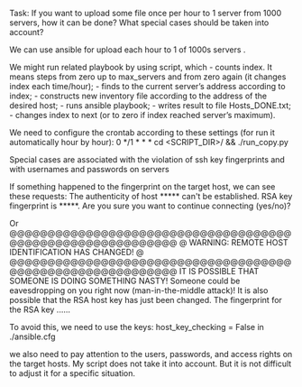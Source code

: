 Task:
If you want to upload some file once per hour to 1 server from 1000 servers, how it can be done? What special cases should be taken into account?

We can use ansible for upload each hour to 1 of 1000s servers .

We might run related playbook by using script, which
    -   counts index. It means steps from zero up to max_servers and from zero again (it changes index each time/hour);
    -   finds to the current server’s address according to index;
    -   constructs new inventory file according to the address of the desired host;
    -   runs ansible playbook;
    -   writes result to file Hosts_DONE.txt;
    -   changes index to next (or to zero if index reached server’s maximum).


We need to configure the crontab according to these settings (for run it automatically hour by hour):
    0 */1 * * * cd <SCRIPT_DIR>/ && ./run_copy.py

Special cases are associated with the violation of ssh key fingerprints and with usernames and passwords on servers

If something happened to the fingerprint on the target host, we can see these requests:
    The authenticity of host ***** can't be established.
    RSA key fingerprint is *****.
    Are you sure you want to continue connecting (yes/no)?

Or
    @@@@@@@@@@@@@@@@@@@@@@@@@@@@@@@@@@@@@@@@@@@@@@@@@@@@@@@@@@@
    @    WARNING: REMOTE HOST IDENTIFICATION HAS CHANGED!     @
    @@@@@@@@@@@@@@@@@@@@@@@@@@@@@@@@@@@@@@@@@@@@@@@@@@@@@@@@@@@
    IT IS POSSIBLE THAT SOMEONE IS DOING SOMETHING NASTY!
    Someone could be eavesdropping on you right now (man-in-the-middle attack)!
    It is also possible that the RSA host key has just been changed.
    The fingerprint for the RSA key ......

To avoid this, we need to use the keys:
	host_key_checking = False in ./ansible.cfg

we also need to pay attention to the users, passwords, and access rights on the target hosts.
My script does not take it into account. But it is not difficult to adjust it for a specific situation.
